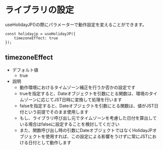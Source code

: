 # ライブラリの設定
useHolidayJP()の際にパラメーターで動作設定を変えることができます。
```
const holidayjp = useHolidayJP({
    timezoneEffect: true
});
```

## timezoneEffect
   - デフォルト値
      - true
   - 説明
      - 動作環境におけるタイムゾーン補正を行うか否かの設定です
      - trueを指定すると、Dateオブジェクトを引数にとる関数は、環境のタイムゾーンに応じてJST日時に変換して処理を行います
      - falseを指定すると、Dateオブジェクトを引数にとる関数は、値がJST日付という前提でそのまま使用します
      - もし、ライブラリ呼び出し元でタイムゾーンを考慮した日付を算出している場合はfalseに設定することを検討してください
      - また、関数呼び出し時の引数にDateオブジェクトではなくHolidayJPオブジェクトを使用すれば、この設定による影響をうけずに常にJSTにおける日付として動作します
